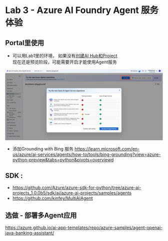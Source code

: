 # Lab 3 - Azure AI Foundry Agent 服务体验
## Portal里使用
- 可以用Lab1里的环境， 如果没有[创建AI Hub和Project](
https://learn.microsoft.com/en-us/azure/ai-services/agents/quickstart?pivots=ai-foundry)
<br/> 现在还是预览阶段，可能需要开启才能使用Agent服务

![](./image.png)

- 添加Grounding with Bing 服务
https://learn.microsoft.com/en-us/azure/ai-services/agents/how-to/tools/bing-grounding?view=azure-python-preview&tabs=python&pivots=overviewd

## SDK : 
- https://github.com/Azure/azure-sdk-for-python/tree/azure-ai-projects_1.0.0b5/sdk/ai/azure-ai-projects/samples/agents
- https://github.com/kinfey/MultiAIAgent

## 选做 - 部署多Agent应用
 https://azure.github.io/ai-app-templates/repo/azure-samples/agent-openai-java-banking-assistant/

